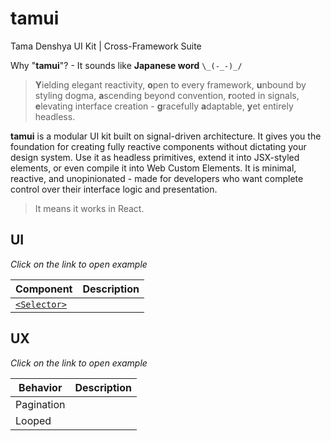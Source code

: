 # tamui
Tama Denshya UI Kit | Cross-Framework Suite

Why "**tamui**"? - It sounds like **Japanese word** `\_(-_-)_/`

> **Y**ielding elegant reactivity, **o**pen to every framework, **u**nbound by styling dogma, **a**scending beyond convention, **r**ooted in signals, **e**levating interface creation - **g**racefully **a**daptable, **y**et entirely headless.

**tamui** is a modular UI kit built on signal-driven architecture. It gives you the foundation for creating fully reactive components without dictating your design system. Use it as headless primitives, extend it into JSX-styled elements, or even compile it into Web Custom Elements. It is minimal, reactive, and unopinionated - made for developers who want complete control over their interface logic and presentation.

> It means it works in React.


## UI

_Click on the link to open example_

|Component|Description|
|---------|-----------|
|[`<Selector>`]()||

## UX

_Click on the link to open example_

|Behavior|Description|
|--------|-----------|
|Pagination||
|Looped||
